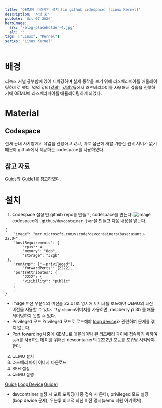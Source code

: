 ```yaml
---
title: 'QEMU에 라즈비안 설치 (in github codespace) [Linux Kernel]'
description: '작성 중'
pubDate: 'Oct 07 2024'
heroImage: 
  src: '/blog-placeholder-4.jpg'
  alt: ''
tags: ["Linux", "Kernel"]
series: "Linux Kernel"
---
```


# 배경
리눅스 커널 공부함에 있어 디버깅하며 실제 동작을 보기 위해 라즈베리파이를 애뮬레이팅하기로 했다. 
몇몇 강의([강의1](http://www.kocw.net/home/search/kemView.do?kemId=1266434), [강의2](https://www.inflearn.com/roadmaps/1668)들에서 
라즈베리파이를 사용해서 실습을 진행하기에 QEMU에 라즈베리파이를 애뮬레이팅하게 되었다.

# Material
## Codespace
현재 군대 사지방에서 작업을 진행하고 있고, 따로 접근해 개발 가능한 원격 서버가 없기 때문에 github에서 제공하는 codespace를 사용하였다.
## 참고 자료
[Guide](https://azeria-labs.com/emulate-raspberry-pi-with-qemu/)와 [Guide1](https://interrupt.memfault.com/blog/emulating-raspberry-pi-in-qemu)를 참고하였다.

# 설치
1. Codespace 설정
빈 github repo를 만들고, codespace를 만든다.
![image](https://github.com/user-attachments/assets/f8f96eb3-f708-4a8a-afe9-306caac1f2d8)
codespace에 `.github/devcontainer.json`을 만들고 다음 내용을 넣는다.
```
{
    "image": "mcr.microsoft.com/vscode/devcontainers/base:ubuntu-22.04",
    "hostRequirements": {
        "cpus": 4,
        "memory": "8gb",
        "storage": "32gb"
 },
    "runArgs": ["--privileged"],
        "forwardPorts": [2222],
    "portsAttributes": {
        "2222": {
	    "visibility": "public"
	}
    }
}
```
* image 버전
  우분투의 버전을 22.04로 명시해 이미지를 로드해야 QEMU의 최신 버전을 사용할 수 있다. 그냥 `ubuntu`이미지를 사용하면, raspberry pi 3b 를 애뮬레이팅하지 못할 수 있다.
* Privileged 모드
  Privileged 모드로 로드해야 [loop device](https://w.cublr.com/linux/loop-device/)와 관련하여 문제를 겪지 않는다. 
* Port fowarding
  나중에 QEMU로 애뮬레이팅 된 라즈베리 파이에 접속하기 위하여 ssh를 사용하는데 이를 위해선 devcontainer의 2222번 포트를 포워딩 시켜놔야 한다.

2. QEMU 설치
3. 라즈베리 파이 이미지 다운로드
4. SSH 설정
5. QEMU 실행

[Guide](https://azeria-labs.com/emulate-raspberry-pi-with-qemu/)
[Loop Device](https://www.lenovo.com/us/en/glossary/loop-device/?orgRef=https%253A%252F%252Fwww.google.com%252F&srsltid=AfmBOooEigEwZHL0w-3GUvmXSuVx3iexUbaKzVzSxkJUXrgS3p4uIlkH)
[Guide1](https://interrupt.memfault.com/blog/emulating-raspberry-pi-in-qemu)
* devcontainer 설정 시 포트 포워딩(나중 접속 시 문제), privileged 모드 설정(loop device 문제), 우분투 비교적 최신 버전 명시(qemu 지원 아키텍쳐)
